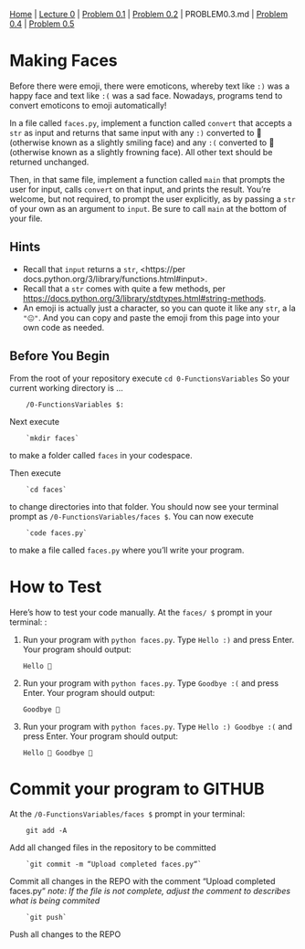 [Home](../README.md) | [Lecture 0](0-FunctionsVariables.md) | [Problem 0.1](PROBLEM0.1.md) | [Problem 0.2](PROBLEM0.2.md) | PROBLEM0.3.md | [Problem 0.4](PROBLEM0.4.md) | [Problem 0.5](PROBLEM0.5.md)

# Making Faces

Before there were emoji, there were emoticons, whereby text like `:)` was a happy face and text like `:(` was a sad face. Nowadays, programs tend to convert emoticons to emoji automatically!

In a file called `faces.py`, implement a function called `convert` that accepts a `str` as input and returns that same input with any `:)` converted to 🙂 (otherwise known as a slightly smiling face) and any `:(` converted to 🙁 (otherwise known as a slightly frowning face). All other text should be returned unchanged.

Then, in that same file, implement a function called `main` that prompts the user for input, calls `convert` on that input, and prints the result. You’re welcome, but not required, to prompt the user explicitly, as by passing a `str` of your own as an argument to `input`. Be sure to call `main` at the bottom of your file.

## Hints

- Recall that `input` returns a `str`, <https://per docs.python.org/3/library/functions.html#input>.
- Recall that a `str` comes with quite a few methods, per <https://docs.python.org/3/library/stdtypes.html#string-methods>.
- An emoji is actually just a character, so you can quote it like any `str`, a la `"😐"`. And you can copy and paste the emoji from this page into your own code as needed.

## Before You Begin

From the root of your repository execute `cd 0-FunctionsVariables` So your current working directory is ...

    	/0-FunctionsVariables $:

Next execute

    	`mkdir faces`

to make a folder called `faces` in your codespace.

Then execute

    	`cd faces`

to change directories into that folder. You should now see your terminal prompt as `/0-FunctionsVariables/faces $`. You can now execute

    	`code faces.py`

to make a file called `faces.py` where you’ll write your program.

# How to Test

Here’s how to test your code manually. At the `faces/ $` prompt in your terminal: :

1.  Run your program with `python faces.py`. Type `Hello :)` and press Enter. Your program should output:

        Hello 🙂

2.  Run your program with `python faces.py`. Type `Goodbye :(` and press Enter. Your program should output:

        Goodbye 🙁

3.  Run your program with `python faces.py`. Type `Hello :) Goodbye :(` and press Enter. Your program should output:

        Hello 🙂 Goodbye 🙁

# Commit your program to GITHUB

At the `/0-FunctionsVariables/faces $` prompt in your terminal:

    	git add -A

Add all changed files in the repository to be committed

    	`git commit -m “Upload completed faces.py“`

Commit all changes in the REPO with the comment “Upload completed faces.py“
_note: If the file is not complete, adjust the comment to describes what is being commited_

    	`git push`

Push all changes to the REPO
